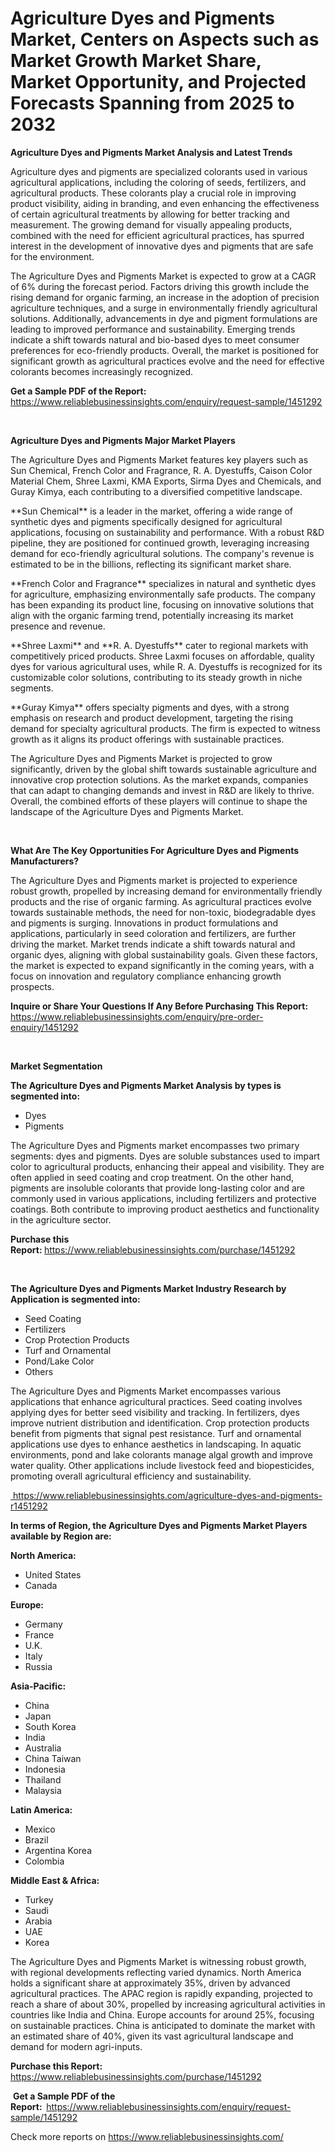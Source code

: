 <p><h1>Agriculture Dyes and Pigments Market, Centers on Aspects such as Market Growth Market Share, Market Opportunity, and Projected Forecasts Spanning from 2025 to 2032</h1></p><p><strong>Agriculture Dyes and Pigments Market Analysis and Latest Trends</strong></p>
<p><p>Agriculture dyes and pigments are specialized colorants used in various agricultural applications, including the coloring of seeds, fertilizers, and agricultural products. These colorants play a crucial role in improving product visibility, aiding in branding, and even enhancing the effectiveness of certain agricultural treatments by allowing for better tracking and measurement. The growing demand for visually appealing products, combined with the need for efficient agricultural practices, has spurred interest in the development of innovative dyes and pigments that are safe for the environment.</p><p>The Agriculture Dyes and Pigments Market is expected to grow at a CAGR of 6% during the forecast period. Factors driving this growth include the rising demand for organic farming, an increase in the adoption of precision agriculture techniques, and a surge in environmentally friendly agricultural solutions. Additionally, advancements in dye and pigment formulations are leading to improved performance and sustainability. Emerging trends indicate a shift towards natural and bio-based dyes to meet consumer preferences for eco-friendly products. Overall, the market is positioned for significant growth as agricultural practices evolve and the need for effective colorants becomes increasingly recognized.</p></p>
<p><strong>Get a Sample PDF of the Report:&nbsp;</strong> <a href="https://www.reliablebusinessinsights.com/enquiry/request-sample/1451292?utm_campaign=3107&utm_medium=2&utm_source=Github&utm_content=ia&utm_term=03042025&utm_id=agriculture-dyes-and-pigments">https://www.reliablebusinessinsights.com/enquiry/request-sample/1451292</a></p>
<p>&nbsp;</p>
<p><strong>Agriculture Dyes and Pigments Major Market Players</strong></p>
<p><p>The Agriculture Dyes and Pigments Market features key players such as Sun Chemical, French Color and Fragrance, R. A. Dyestuffs, Caison Color Material Chem, Shree Laxmi, KMA Exports, Sirma Dyes and Chemicals, and Guray Kimya, each contributing to a diversified competitive landscape.</p><p>**Sun Chemical** is a leader in the market, offering a wide range of synthetic dyes and pigments specifically designed for agricultural applications, focusing on sustainability and performance. With a robust R&D pipeline, they are positioned for continued growth, leveraging increasing demand for eco-friendly agricultural solutions. The company's revenue is estimated to be in the billions, reflecting its significant market share.</p><p>**French Color and Fragrance** specializes in natural and synthetic dyes for agriculture, emphasizing environmentally safe products. The company has been expanding its product line, focusing on innovative solutions that align with the organic farming trend, potentially increasing its market presence and revenue.</p><p>**Shree Laxmi** and **R. A. Dyestuffs** cater to regional markets with competitively priced products. Shree Laxmi focuses on affordable, quality dyes for various agricultural uses, while R. A. Dyestuffs is recognized for its customizable color solutions, contributing to its steady growth in niche segments.</p><p>**Guray Kimya** offers specialty pigments and dyes, with a strong emphasis on research and product development, targeting the rising demand for specialty agricultural products. The firm is expected to witness growth as it aligns its product offerings with sustainable practices.</p><p>The Agriculture Dyes and Pigments Market is projected to grow significantly, driven by the global shift towards sustainable agriculture and innovative crop protection solutions. As the market expands, companies that can adapt to changing demands and invest in R&D are likely to thrive. Overall, the combined efforts of these players will continue to shape the landscape of the Agriculture Dyes and Pigments Market.</p></p>
<p>&nbsp;</p>
<p><strong>What Are The Key Opportunities For Agriculture Dyes and Pigments Manufacturers?</strong></p>
<p><p>The Agriculture Dyes and Pigments market is projected to experience robust growth, propelled by increasing demand for environmentally friendly products and the rise of organic farming. As agricultural practices evolve towards sustainable methods, the need for non-toxic, biodegradable dyes and pigments is surging. Innovations in product formulations and applications, particularly in seed coloration and fertilizers, are further driving the market. Market trends indicate a shift towards natural and organic dyes, aligning with global sustainability goals. Given these factors, the market is expected to expand significantly in the coming years, with a focus on innovation and regulatory compliance enhancing growth prospects.</p></p>
<p><strong>Inquire or Share Your Questions If Any Before Purchasing This Report:</strong> <a href="https://www.reliablebusinessinsights.com/enquiry/pre-order-enquiry/1451292?utm_campaign=3107&utm_medium=2&utm_source=Github&utm_content=ia&utm_term=03042025&utm_id=agriculture-dyes-and-pigments">https://www.reliablebusinessinsights.com/enquiry/pre-order-enquiry/1451292</a></p>
<p>&nbsp;</p>
<p><strong>Market Segmentation</strong></p>
<p><strong>The Agriculture Dyes and Pigments Market Analysis by types is segmented into:</strong></p>
<p><ul><li>Dyes</li><li>Pigments</li></ul></p>
<p><p>The Agriculture Dyes and Pigments market encompasses two primary segments: dyes and pigments. Dyes are soluble substances used to impart color to agricultural products, enhancing their appeal and visibility. They are often applied in seed coating and crop treatment. On the other hand, pigments are insoluble colorants that provide long-lasting color and are commonly used in various applications, including fertilizers and protective coatings. Both contribute to improving product aesthetics and functionality in the agriculture sector.</p></p>
<p><strong>Purchase this Report:&nbsp;</strong><a href="https://www.reliablebusinessinsights.com/purchase/1451292?utm_campaign=3107&utm_medium=2&utm_source=Github&utm_content=ia&utm_term=03042025&utm_id=agriculture-dyes-and-pigments">https://www.reliablebusinessinsights.com/purchase/1451292</a></p>
<p>&nbsp;</p>
<p><strong>The Agriculture Dyes and Pigments Market Industry Research by Application is segmented into:</strong></p>
<p><ul><li>Seed Coating</li><li>Fertilizers</li><li>Crop Protection Products</li><li>Turf and Ornamental</li><li>Pond/Lake Color</li><li>Others</li></ul></p>
<p><p>The Agriculture Dyes and Pigments Market encompasses various applications that enhance agricultural practices. Seed coating involves applying dyes for better seed visibility and tracking. In fertilizers, dyes improve nutrient distribution and identification. Crop protection products benefit from pigments that signal pest resistance. Turf and ornamental applications use dyes to enhance aesthetics in landscaping. In aquatic environments, pond and lake colorants manage algal growth and improve water quality. Other applications include livestock feed and biopesticides, promoting overall agricultural efficiency and sustainability.</p></p>
<p><a href="https://www.reliablebusinessinsights.com/agriculture-dyes-and-pigments-r1451292?utm_campaign=3107&utm_medium=2&utm_source=Github&utm_content=ia&utm_term=03042025&utm_id=agriculture-dyes-and-pigments">&nbsp;https://www.reliablebusinessinsights.com/agriculture-dyes-and-pigments-r1451292</a></p>
<p><strong>In terms of Region, the Agriculture Dyes and Pigments Market Players available by Region are:</strong></p>
<p>
    <p> <strong> North America: </strong>
        <ul>
            <li>United States</li>
            <li>Canada</li>
        </ul>
        </p> 
    <p> <strong> Europe: </strong>
        <ul>
            <li>Germany</li>
            <li>France</li>
            <li>U.K.</li>
            <li>Italy</li>
            <li>Russia</li>
        </ul>
        </p> 
    <p> <strong> Asia-Pacific: </strong>
        <ul>
            <li>China</li>
            <li>Japan</li>
            <li>South Korea</li>
            <li>India</li>
            <li>Australia</li>
            <li>China Taiwan</li>
            <li>Indonesia</li>
            <li>Thailand</li>
            <li>Malaysia</li>
        </ul>
        </p> 
    <p> <strong> Latin America: </strong>
        <ul>
            <li>Mexico</li>
            <li>Brazil</li>
            <li>Argentina Korea</li>
            <li>Colombia</li>
        </ul>
        </p> 
    <p> <strong> Middle East & Africa: </strong>
        <ul>
            <li>Turkey</li>
            <li>Saudi</li>
            <li>Arabia</li>
            <li>UAE</li>
            <li>Korea</li>
        </ul>
    </p>
    </p>
<p><p>The Agriculture Dyes and Pigments Market is witnessing robust growth, with regional developments reflecting varied dynamics. North America holds a significant share at approximately 35%, driven by advanced agricultural practices. The APAC region is rapidly expanding, projected to reach a share of about 30%, propelled by increasing agricultural activities in countries like India and China. Europe accounts for around 25%, focusing on sustainable practices. China is anticipated to dominate the market with an estimated share of 40%, given its vast agricultural landscape and demand for modern agri-inputs.</p></p>
<p><strong>Purchase this Report: </strong><a href="https://www.reliablebusinessinsights.com/purchase/1451292?utm_campaign=3107&utm_medium=2&utm_source=Github&utm_content=ia&utm_term=03042025&utm_id=agriculture-dyes-and-pigments">https://www.reliablebusinessinsights.com/purchase/1451292</a></p>
<p>&nbsp;<strong>Get a Sample PDF of the Report:&nbsp;&nbsp;</strong><a href="https://www.reliablebusinessinsights.com/enquiry/request-sample/1451292?utm_campaign=3107&utm_medium=2&utm_source=Github&utm_content=ia&utm_term=03042025&utm_id=agriculture-dyes-and-pigments">https://www.reliablebusinessinsights.com/enquiry/request-sample/1451292</a></p>
<p><strong></strong></p>
<p>Check more reports on <a href="https://www.reliablebusinessinsights.com/?utm_campaign=3107&utm_medium=2&utm_source=Github&utm_content=ia&utm_term=03042025&utm_id=agriculture-dyes-and-pigments">https://www.reliablebusinessinsights.com/</a></p>